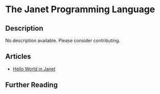 # The Janet Programming Language

## Description

No description available. Please consider contributing.

## Articles

- [Hello World in Janet](https://sampleprograms.io/projects/hello-world/janet)

## Further Reading